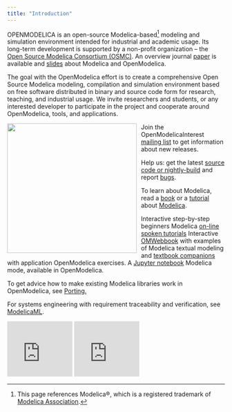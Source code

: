 ```yaml
---
title: "Introduction"
---
```

OPENMODELICA is an open-source Modelica-based[^1] modeling and simulation environment intended for industrial and academic usage.
Its long-term development is supported by a non-profit organization – the [Open Source Modelica Consortium (OSMC)](/home/consortium).
An overview journal [paper](/research/the-openmodelica-integrated-environment-for-modeling-simulation-and-model-based-development) is available and [slides](images/M_images/Modelica-OpenModelica-slides.pdf) about Modelica and OpenModelica.

The goal with the OpenModelica effort is to create a comprehensive Open Source Modelica modeling, compilation and simulation environment based on free software distributed in binary and source code form for research, teaching, and industrial usage.
We invite researchers and students, or any interested developer to participate in the project and cooperate around OpenModelica, tools, and applications.

<img width="300" style="float: left; margin-right: 10px" src="/images/om.jpg" />

Join the OpenModelicaInterest [mailing list](/useresresources/mailing-list) to get information about new releases.

Help us: get the latest [source code or nightly-build](/developersresources/source-code) and report [bugs](https://trac.openmodelica.org/OpenModelica).

To learn about Modelica, read a [book](/research/booksproceedings) or a [tutorial](images/M_images/200204-ModelicaTutorial-slides-PeterFritzson-AdrianPop-MODPROD2020.pdf) about [Modelica](http://www.modelica.org).

Interactive step-by-step beginners Modelica [on-line spoken tutorials](http://spoken-tutorial.org/tutorial-search/?search_foss=OpenModelica&search_language=English)
Interactive [OMWebbook](http://omwebbook.openmodelica.org/) with examples of Modelica textual modeling and [textbook companions](http://om.fossee.in/textbook-companion/completed-books) with application OpenModelica exercises.
A [Jupyter notebook](https://github.com/OpenModelica/jupyter-openmodelica) Modelica mode, available in OpenModelica.

To get advice how to make existing Modelica libraries work in OpenModelica, see [Porting.](doc/OpenModelicaUsersGuide/latest/porting.html)

For systems engineering with requirement traceability and verification, see [ModelicaML](/free-and-open-source-software/modelicaml/).

<iframe width="30%" height="128" src="https://www.youtube.com/embed/OCTAeLYtClI" frameborder="0" allowfullscreen></iframe>

<iframe width="30%" height="128" src="https://www.youtube.com/embed/v7YEd_Ow624" frameborder="0" allowfullscreen></iframe>

[^1]: This page references Modelica®, which is a registered trademark of [Modelica Association](https://modelica.org).

